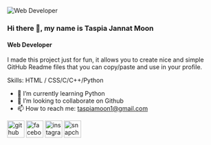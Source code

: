 ![Web Developer](https://media1.tenor.com/m/OVwvYpuecLkAAAAC/alice-sticker-alice-animated.gif)
### Hi there 👋, my name is Taspia Jannat Moon
#### Web Developer

I made this project just for fun, it allows you to create nice and simple GitHub Readme files that you can copy/paste and use in your profile.

Skills: HTML / CSS/C/C++/Python

- 🌱 I’m currently learning Python 
- 👯 I’m looking to collaborate on Github 
- 📫 How to reach me: taspiamoon1@gmail.com 


[<img src='https://cdn.jsdelivr.net/npm/simple-icons@3.0.1/icons/github.svg' alt='github' height='40'>](https://github.com/https://github.com/TaspiaJannat)  [<img src='https://cdn.jsdelivr.net/npm/simple-icons@3.0.1/icons/facebook.svg' alt='facebook' height='40'>](https://www.facebook.com/https://www.facebook.com/profile.php?id=100088812701087)  [<img src='https://cdn.jsdelivr.net/npm/simple-icons@3.0.1/icons/instagram.svg' alt='instagram' height='40'>](https://www.instagram.com/https://www.instagram.com/taspiamoon//)  [<img src='https://cdn.jsdelivr.net/npm/simple-icons@3.0.1/icons/snapchat.svg' alt='snapchat' height='40'>](https://www.snapchat.com/add/tasp_43?share_id=NJeZ7xfgRZM&locale=en-US)  


